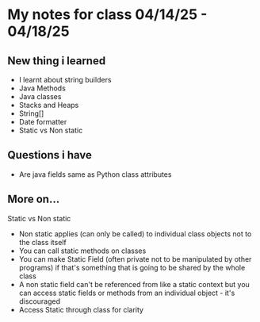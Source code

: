 # My notes for class 04/14/25 - 04/18/25

## New thing i learned 
- I learnt about string builders 
- Java Methods 
- Java classes
- Stacks and Heaps 
- String[]
- Date formatter 
- Static vs Non static

## Questions i have 
- Are java fields same as Python class attributes

## More on...
Static vs Non static 
- Non static applies (can only be called) to individual class objects not to the class itself
- You can call static methods on classes 
- You can make Static Field (often private not to be manipulated by other programs) 
if that's something that is going to be shared by the whole class 
- A non static field can't be referenced from like a static context
but you can access static fields or methods from an individual object - it's discouraged
- Access Static through class for clarity 